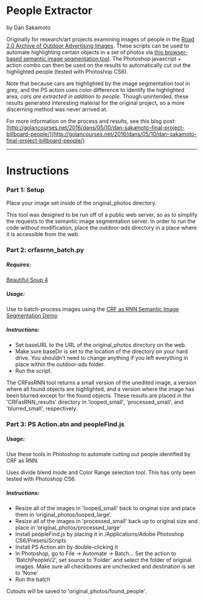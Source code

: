 # People Extractor

by Dan Sakamoto

Originally for research/art projects examining images of people in the [Road 2.0 Archive of Outdoor Advertising Images](http://library.duke.edu/digitalcollections/outdooradvertising/). These scripts can be used to automate highlighting certain objects in a set of photos via [this browser-based semantic image segmentation tool](http://www.robots.ox.ac.uk/%7Eszheng/crfasrnndemo/). The Photoshop javascript + action combo can then be used on the results to automatically cut out the highlighted people (tested with Photoshop CS6).

Note that because cars are highlighted by the image segmentation tool in grey, and the PS action uses color difference to identify the highlighted area, _cars are extracted in addition to people_. Though unintended, these results generated interesting material for the original project, so a more discerning method was never arrived at.

For more information on the process and results, see this blog post: [http://golancourses.net/2016/dans/05/10/dan-sakamoto-final-project-billboard-people/](http://golancourses.net/2016/dans/05/10/dan-sakamoto-final-project-billboard-people/)


-----


# Instructions

### Part 1: Setup

Place your image set inside of the original_photos directory.

This tool was designed to be run off of a public web server, so as to simplify the requests to the semantic image segmentation server. In order to run the code without modification, place the outdoor-ads directory in a place where it is accessible from the web.

### Part 2: crfasrnn_batch.py
##### Requires:
[Beautiful Soup 4](https://www.crummy.com/software/BeautifulSoup/)
##### Usage:
Use to batch-process images using the [CRF as RNN Semantic Image Segmentation Demo](http://www.robots.ox.ac.uk/~szheng/crfasrnndemo/)
##### Instructions:
- Set baseURL to the URL of the original_photos directory on the web.
- Make sure baseDir is set to the location of the directory on your hard drive. You shouldn't need to change anything if you left everything in place within the outdoor-ads folder.
- Run the script.

The CRFasRNN tool returns a small version of the unedited image, a version where all found objects are highlighted, and a version where the image has been blurred except for the found objects. These results are placed in the 'CRFasRNN\_results' directory in 'looped\_small', 'processed\_small', and 'blurred\_small', respectively.

### Part 3: PS Action.atn and peopleFind.js
##### Usage:
Use these tools in Photoshop to automate cutting out people identified by CRF as RNN.

Uses divide blend mode and Color Range selection tool. This has only been tested with Photoshop CS6.
##### Instructions:
- Resize all of the images in 'looped_small' back to original size and place them in ‘original\_photos/looped\_large’.
- Resize all of the images in 'processed_small' back up to original size and place in ‘original\_photos/processed\_large'
- Install peopleFind.js by placing it in /Applications/Adobe Photoshop CS6/Presets/Scripts
- Install PS Action.atn by double-clicking it
- In Photoshop, go to File -> Automate -> Batch… Set the action to ‘BatchPeopleV2’, set source to ‘Folder’ and select the folder of original images. Make sure all checkboxes are unchecked and destination is set to ‘None'
- Run the batch

Cutouts will be saved to 'original\_photos/found\_people'.